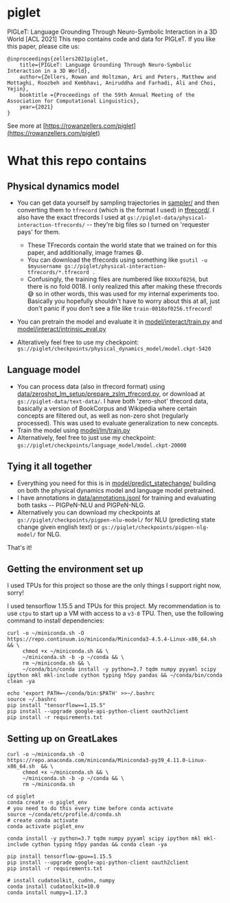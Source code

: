 # piglet
PIGLeT: Language Grounding Through Neuro-Symbolic Interaction in a 3D World [ACL 2021]
This repo contains code and data for PIGLeT. If you like this paper, please cite us:
```
@inproceedings{zellers2021piglet,
    title={PIGLeT: Language Grounding Through Neuro-Symbolic Interaction in a 3D World},
    author={Zellers, Rowan and Holtzman, Ari and Peters, Matthew and Mottaghi, Roozbeh and Kembhavi, Aniruddha and Farhadi, Ali and Choi, Yejin},
    booktitle ={Proceedings of the 59th Annual Meeting of the Association for Computational Linguistics},
    year={2021}
}
```

See more at [https://rowanzellers.com/piglet](https://rowanzellers.com/piglet)


# What this repo contains

## Physical dynamics model
* You can get data yourself by sampling trajectories in [sampler/](sampler/) and then converting them to `tfrecord` (which is the format I used) in [tfrecord/](tfrecord). I also have the exact tfrecords I used at `gs://piglet-data/physical-interaction-tfrecords/` -- they're big files so I turned on 'requester pays' for them.
    * These TFrecords contain the world state that we trained on for this paper, and additionally, image frames 😄.
    * You can download the tfrecords using something like `gsutil -u $myusername gs://piglet/physical-interaction-tfrecords/*.tfrecord .`
    * Confusingly, the training files are numbered like `0XXXof0256`, but there is no fold 0018. I only realized this after making these tfrecords 😅 so in other words, this was used for my internal experiments too. Basically you hopefully shouldn't have to worry about this at all, just don't panic if you don't see a file like `train-0018of0256.tfrecord`!


* You can pretrain the model and evaluate it in [model/interact/train.py](model/interact/train.py) and [model/interact/intrinsic_eval.py](model/interact/intrinsic_eval.py)
* Alteratively feel free to use my checkpoint: `gs://piglet/checkpoints/physical_dynamics_model/model.ckpt-5420`

## Language model
* You can process data (also in tfrecord format) using [data/zeroshot_lm_setup/prepare_zslm_tfrecord.py](data/zeroshot_lm_setup/prepare_zslm_tfrecord.py), or download at `gs://piglet-data/text-data/`. I have both 'zero-shot' tfrecord data, basically a version of BookCorpus and Wikipedia where certain concepts are filtered out, as well as non-zero shot (regularly processed). This was used to evaluate generalization to new concepts.
* Train the model using [model/lm/train.py](model/lm/train.py)
* Alternatively, feel free to just use my checkpoint: `gs://piglet/checkpoints/language_model/model.ckpt-20000`

## Tying it all together
* Everything you need for this is in [model/predict_statechange/](model/predict_statechange/) building on both the physical dynamics model and language model pretrained.
* I have annotations in [data/annotations.jsonl](data/annotations.jsonl) for training and evaluating both tasks -- PIGPeN-NLU and PIGPeN-NLG. 
* Alternatively you can download my checkpoints at `gs://piglet/checkpoints/pigpen-nlu-model/` for NLU (predicting state change given english text) or `gs://piglet/checkpoints/pigpen-nlg-model/` for NLG.


That's it! 

## Getting the environment set up
I used TPUs for this project so those are the only things I support right now, sorry!

I used tensorflow 1.15.5 and TPUs for this project. My recommendation is to use `ctpu` to start up a VM with access to a `v3-8` TPU. Then, use the following command to install dependencies:
```
curl -o ~/miniconda.sh -O  https://repo.continuum.io/miniconda/Miniconda3-4.5.4-Linux-x86_64.sh  && \
     chmod +x ~/miniconda.sh && \
     ~/miniconda.sh -b -p ~/conda && \
     rm ~/miniconda.sh && \
     ~/conda/bin/conda install -y python=3.7 tqdm numpy pyyaml scipy ipython mkl mkl-include cython typing h5py pandas && ~/conda/bin/conda clean -ya
     
echo 'export PATH=~/conda/bin:$PATH' >>~/.bashrc
source ~/.bashrc
pip install "tensorflow==1.15.5"
pip install --upgrade google-api-python-client oauth2client
pip install -r requirements.txt
```

## Setting up on GreatLakes
```
curl -o ~/miniconda.sh -O  https://repo.anaconda.com/miniconda/Miniconda3-py39_4.11.0-Linux-x86_64.sh  && \
     chmod +x ~/miniconda.sh && \
     ~/miniconda.sh -b -p ~/conda && \
     rm ~/miniconda.sh

cd piglet
conda create -n piglet_env
# you need to do this every time before conda activate
source ~/conda/etc/profile.d/conda.sh
# create conda activate
conda activate piglet_env

conda install -y python=3.7 tqdm numpy pyyaml scipy ipython mkl mkl-include cython typing h5py pandas && conda clean -ya

pip install tensorflow-gpu==1.15.5
pip install --upgrade google-api-python-client oauth2client
pip install -r requirements.txt

# install cudatoolkit, cudnn, numpy
conda install cudatoolkit=10.0
conda install numpy=1.17.3

```
